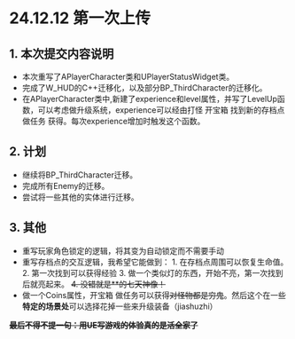 # 24.12.12 第一次上传

## 1. 本次提交内容说明

* 本次重写了APlayerCharacter类和UPlayerStatusWidget类。
* 完成了W_HUD的C++迁移化，以及部分BP_ThirdCharacter的迁移化。
* 在APlayerCharacter类中,新建了experience和level属性，并写了LevelUp函数，可以考虑做升级系统，experience可以经由打怪 开宝箱 找到新的存档点 做任务 获得。每次experience增加时触发这个函数。

## 2. 计划

* 继续将BP_ThirdCharacter迁移。
* 完成所有Enemy的迁移。
* 尝试将一些其他的实体进行迁移。

## 3. 其他

* 重写玩家角色锁定的逻辑，将其变为自动锁定而不需要手动
* 重写存档点的交互逻辑，我希望它能做到：
      1. 在存档点周围可以恢复生命值。
      2. 第一次找到可以获得经验
      3. 做一个类似灯的东西，开始不亮，第一次找到后就亮起来。
    ~~4. 没错就是**的七天神像！~~
* 做一个Coins属性，开宝箱 做任务可以获得~~对怪物都是穷鬼~~。然后这个在一些**特定的场景处**可以选择花掉一些来升级装备（jiashuzhi）

~~**最后不得不提一句：用UE写游戏的体验真的是活全家了**~~
